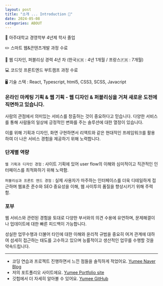 ```yaml
---
layout: post
title: "소개 ... Introduction 🙂"
date: 2024-05-08
categories: ABOUT
---
```


📖 아주대학교 경영학부 4년제 학사 졸업

✏️ 스마트 웹&콘텐츠개발 과정 수료

🏢 웹 디자인, 퍼블리싱 경력 4년 차 (한국🇰🇷 : 4년 1개월 / 프랑스🇫🇷 : 7개월)

💻 코드잇 프론트엔드 부트캠프 과정 수료

🖥️ 기술 스택 : React, Typescript, html5, CSS3, SCSS, Javacript

### 온라인 마케팅 기획 & 웹 기획 - 웹 디자인 & 퍼블리싱을 거쳐 새로운 도전에 직면하고 있습니다.

사람의 관점에서 의미있는 서비스를 창출하는 것이 중요하다고 믿습니다.
다양한 서비스를 통해 사람들의 일상에 긍정적인 변화를 주는 솔루션에 대한 열정이 있습니다.

이를 위해 기획과 디자인, 화면 구현하면서 리액트와 같은 현대적인 프레임워크를 활용하여 더 나은 서비스 경험을 제공하기 위해 노력합니다.

### 단계별 역량

`웹 기획과 디자인 경험` : 사이트 기획에 있어 user flow의 이해와 심미적이고 직관적인 인터페이스를 최적화하기 위해 노력함.

`퍼블리싱과 프론트 엔드 경험` : 실제 사용자가 마주하는 인터페이스를 더욱 디테일하게 접근하며 웹표준 준수와 SEO 중요성을 이해, 웹 사이투의 품질을 향상시키기 위해 주력함.

### 포부

웹 서비스와 관련된 경험을 토대로 다양한 부서와의 의견 수용에 유연하며, 문제해결이나 업데이트에 대한 빠른 피드백이 가능합니다.

성실한 업무수행과 더불어 타인에 대한 이해와 윤리적 규범을 중요히 여겨 관계에 대하여 섬세히 접근하는 태도를 고수하고 있으며 능률적이고 생산적인 업무를 수행할 것을 약속드립니다.

---

- 코딩 연습과 프로젝트 진행하면서 느낀 점들을 솔직하게 적었어요. [Yumee Naver Blog]
- 저의 포트폴리오 사이트에요. [Yumee Portfolio site]
- 깃헙에서 더 자세히 알아볼 수 있어요. [Yumee GitHub]

[Yumee Naver Blog]: https://blog.naver.com/hello_world_yum
[Yumee Portfolio site]: https://github.com/jekyll/jekyll
[Yumee GitHub]: https://github.com/yumi-kim-0827
